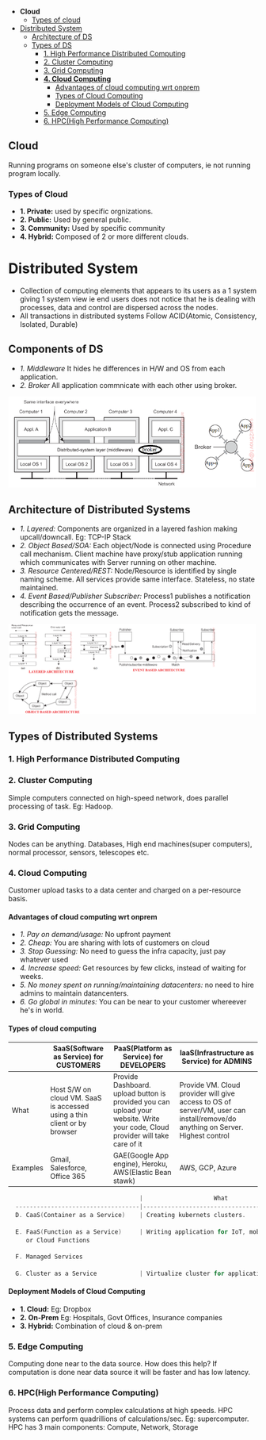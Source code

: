 - **Cloud**
  - [Types of cloud](#t)
- [Distributed System](#d)
  - [Architecture of DS](#a) 
  - [Types of DS](#ty)
    - [1. High Performance Distributed Computing](#hpdc)
    - [2. Cluster Computing](#clc)
    - [3. Grid Computing](#gc)
    - **[4. Cloud Computing](#cc)**
      - [Advantages of cloud computing wrt onprem](#adv)
      - [Types of Cloud Computing](#tc)
      - [Deployment Models of Cloud Computing](#dm)
    - [5. Edge Computing](#ec)
    - [6. HPC(High Performance Computing)](#hpc)

## Cloud
Running programs on someone else's cluster of computers, ie not running program locally.
<a name=t></a>
### Types of Cloud
- **1. Private:** used by specific orgnizations.
- **2. Public:** Used by general public.
- **3. Community:** Used by specific community
- **4. Hybrid:** Composed of 2 or more different clouds.

<a name=d></a>
# Distributed System
- Collection of computing elements that appears to its users as a 1 system giving 1 system view ie end users does not notice that he is dealing with processes, data and control are dispersed across the nodes.
- All transactions in distributed systems Follow ACID(Atomic, Consistency, Isolated, Durable)
## Components of DS
- *1. Middleware* It hides he differences in H/W and OS from each application.  
- *2. Broker* All application commnicate with each other using broker. 

<img src=distributed-system-middleware-layer.PNG width=500/>

<a name=a></a>
## Architecture of Distributed Systems
- *1. Layered:* Components are organized in a layered fashion making upcall/downcall. Eg: TCP-IP Stack
- _2. Object Based/SOA:_ Each object/Node is connected using Procedure call mechanism. Client machine have proxy/stub application running which communicates with Server running on other machine.
- _3. Resource Centered/REST:_ Node/Resource is identified by single naming scheme. All services provide same interface. Stateless, no state maintained.
- _4. Event Based/Publisher Subscriber:_ Process1 publishes a notification describing the occurrence of an event. Process2 subscribed to kind of notification gets the message.

<img src=architecture-types-of-distributed-systems.png width=500/>

<a name=ty></a>
## Types of Distributed Systems
<a name=hpdc></a>
### 1. High Performance Distributed Computing
<a name=clc></a>
### 2. Cluster Computing 
Simple computers connected on high-speed network, does parallel processing of task. Eg: Hadoop.
<a name=gc></a>
### 3. Grid Computing 
Nodes can be anything. Databases, High end machines(super computers), normal processor, sensors, telescopes etc.
<a name=cc></a>
### 4. Cloud Computing
Customer upload tasks to a data center and charged on a per-resource basis.
<a name=adv></a>
#### Advantages of cloud computing wrt onprem
- _1. Pay on demand/usage:_ No upfront payment
- _2. Cheap:_ You are sharing with lots of customers on cloud
- _3. Stop Guessing:_ No need to guess the infra capacity, just pay whatever used
- _4. Increase speed:_ Get resources by few clicks, instead of waiting for weeks.
- _5. No money spent on running/maintaining datacenters:_ no need to hire admins to maintain datancenters.
- _6. Go global in minutes:_ You can be near to your customer whereever he's in world.

<a name=tc></a>
#### Types of cloud computing
||SaaS(Software as Service) for CUSTOMERS|PaaS(Platform as Service) for DEVELOPERS|IaaS(Infrastructure as Service) for ADMINS|
|---|---|---|---|
|What|Host S/W on cloud VM. SaaS is accessed using a thin client or by browser|Provide Dashboard. upload button is provided you can upload your website. Write your code, Cloud provider will take care of it|Provide VM. Cloud provider will give access to OS of server/VM, user can install/remove/do anything on Server. Highest control|
|Examples|Gmail, Salesforce, Office 365|GAE(Google App engine), Heroku, AWS(Elastic Bean stawk)|AWS, GCP, Azure|

```c
                                     |                    What                                                   |  Example
  -----------------------------------|---------------------------------------------------------------------------|-----------
  D. CaaS(Container as a Service)    | Creating kubernets clusters.                                              | GKE(Google Kubernets Engine)
  
  E. FaaS(Function as a Service)     | Writing application for IoT, mobilr backends.
     or Cloud Functions
     
  F. Managed Services
  
  G. Cluster as a Service            | Virtualize cluster for applications.
```

<a name=dm></a>
#### Deployment Models of Cloud Computing
- **1. Cloud:** Eg: Dropbox
- **2. On-Prem** Eg: Hospitals, Govt Offices, Insurance companies
- **3. Hybrid:** Combination of cloud & on-prem


<a name=ec></a>
### 5. Edge Computing 
Computing done near to the data source. How does this help? If computation is done near data source it will be faster and has low latency.
<a name=hpc></a>
### 6. HPC(High Performance Computing)
Process data and perform complex calculations at high speeds. HPC systems can perform quadrillions of calculations/sec. Eg: supercomputer. HPC has 3 main components: Compute, Network, Storage
